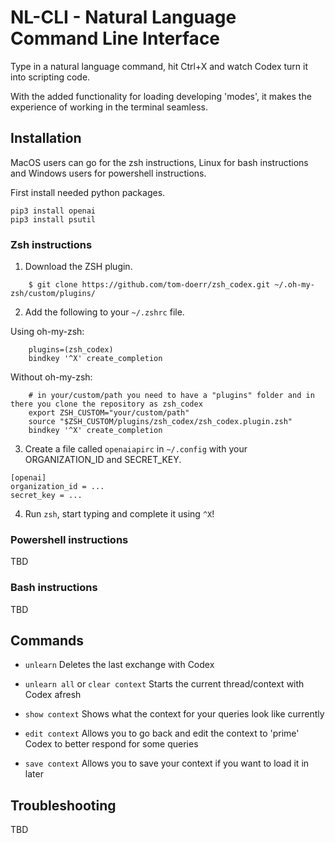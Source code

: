 # NL-CLI - Natural Language Command Line Interface

Type in a natural language command, hit Ctrl+X and watch Codex turn it into scripting code.

With the added functionality for loading developing 'modes', it makes the experience of working in the terminal seamless.

## Installation

MacOS users can go for the zsh instructions, Linux for bash instructions and Windows users for powershell instructions.

First install needed python packages.
```
pip3 install openai
pip3 install psutil
```

### Zsh instructions


1. Download the ZSH plugin.

```
    $ git clone https://github.com/tom-doerr/zsh_codex.git ~/.oh-my-zsh/custom/plugins/ 
```

2. Add the following to your `~/.zshrc` file.

Using oh-my-zsh:
```
    plugins=(zsh_codex)
    bindkey '^X' create_completion
```
Without oh-my-zsh:
```
    # in your/custom/path you need to have a "plugins" folder and in there you clone the repository as zsh_codex
    export ZSH_CUSTOM="your/custom/path"
    source "$ZSH_CUSTOM/plugins/zsh_codex/zsh_codex.plugin.zsh"
    bindkey '^X' create_completion
```

3. Create a file called `openaiapirc` in `~/.config` with your ORGANIZATION_ID and SECRET_KEY.

```
[openai]
organization_id = ...
secret_key = ...
```

4. Run `zsh`, start typing and complete it using `^X`!


### Powershell instructions

TBD


### Bash instructions

TBD

## Commands

- `unlearn`
Deletes the last exchange with Codex

- `unlearn all` or `clear context`
Starts the current thread/context with Codex afresh

- `show context`
Shows what the context for your queries look like currently

- `edit context`
Allows you to go back and edit the context to 'prime' Codex to better respond for some queries

- `save context`
Allows you to save your context if you want to load it in later

## Troubleshooting

TBD